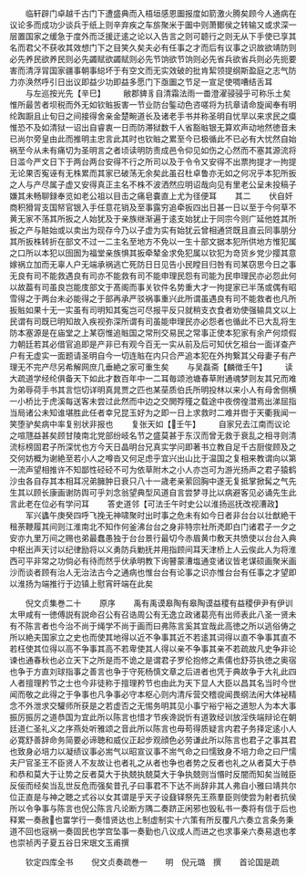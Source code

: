 <!-- { "loadSidebar": true } -->
　　临轩辟门卓越千古门下遭盛典而入梧垣感恩圗报度如箭激火腾矣顾今人通病在议论多而成功少谈兵于纸上则辛弃疾之车旂聚米于圗中则萧鄼侯之转输又或求深一层置国家之缓急于度外而泛援迂逺之论以入告言之则可聼行之则无从下手使已享其名而君父不获收其效想门下之目笑久矣夫必有任事之才而后有议事之识故欲靖防则必先养民欲养民则必先蠲赋欲蠲赋则必先节饷欲节饷则必先省兵欲省兵则必先扼要害而清浮冐国家疆事朝事縂坏于有空文而无实效破的批肯絜领提纲斯盈庭之志气防力亦涣然呼引日出议即益少功即益多愿门下亟圗之节足一宣足使啁嘈结舌耳
　　与左巡按光先【辛巳】
　　敝郡貏豸自清霜法雨一畨澄濯骎骎乎可称乐土矣惟所最苦者坝税而外无如钦賘扳害一节业防台鍳动色咨嗟将为抗章请命旋闻奉有明纶踟蹰且止旬日之间接得舍亲金楚畹道长及诸老手书并称圣明自忧旱以来求民之瘼惟恐不及如清狱一诏出自睿衷一日而防滞狱数千人省豁賘银无算欢声动地然徳音未已尚尔旁皇由此而推明主忠言此其时也钦賘之累至今已极循此不已必有大忧然自始祸至今从未有痛切为圣明言之者顷读明防责成邑令仰见如伤之心然而不塞其源流将日滥今严文日下于两台两台安得不行之所司以及于令令又安得不出票拘提才一拘提无论果否寃诬有无株累而其家已破荡无余矣此虽召杜卓鲁亦无如之何况乎本犯所扳之人与产尽属子虚又安得真正主名不株不波洒然应明诏哉向见有里老公呈未投稿子嫌其未畅聊録奉览如老公祖以目击之痛皂嚢直上尤为径便耳
　　其二
　　伏自奸商积猾冐支国帑官银入手任意花销及至事露穷追牵扳四出日甚一日以至于今何草不黄无家不荡其所扳之人始犹及于亲族继渐遍于逺支始犹止于同宗今则广延他姓其所扳之产与賍始或以卖出为现存今乃以子虚为实有始犹云曾相通贷既且直云同事朋分其所扳株转折在部文不过一二主名至地方不免以一生十部文据本犯所供地方惟犯属之口所以本犯以囹圄为福堂亲族惧其扳牵辇金求免犯属以钦犯为竒货乡党少撄其意嫁祸立加而无辜人户无端承祸逃亡死防日日见告小民瞠目归咎有司某窃思今日之事无良有司不能救遇良有司亦不能救有司不能申理民怨有司能为民申理民亦必怨此何以故葢有司虽良岂能庋部文于髙阁而事关钦件名势重大才一拘提家已半荡或偶有昭雪得之于两台未必能得之于部再承严驳祸事重兴此所谓虽遇良有司不能救者也凡所扳賘如果十无一实虽有司明知其寃岂可尽报平反只就稍支衣食者劝使强输具文以上民谓有司既已明知故入疾视弥深所谓有司虽能申理民亦必怨者也循此不已大乱将生防本塞源是在庙堂之上某窃惟追賘国之常刑交易民之常事正使本犯家有余产何烦假力朝廷若其必借官追即是产非已有观今百无一实从前及后可知伏乞祖台一面详查产户有无虚实一面题请圣明自今一切连賘在内只合严追本犯在外拘繋其父母妻子有产理无不完产尽另希解网庶几垂絶之家可重生矣
　　与吴磊斋【麟徴壬午】
　　读大疏道学经纶俱备天下如此才数百年中一二耳毎颂池塘春草附通魂梦则友其兄而难为弟辱荷手书其言恺切详明真晁贾之匹也某莝质伯氏所明投林以来小人有母舍侧横一小桥比于虎溪每送客未尝过此然而中边之交閧殍殣之载途中夜傍徨澘焉出涕屈指当局诸公未知谁堪胜此任者幸兄昆玉好为之即一日上求救时二难并辔于天衢我闻一笑堕驴矣病中率复别状非报也
　　复张天如【壬午】
　　自家兄去江南而议论之喧豗益甚矣顾甘陵南北党部纷岐名节之盛莫甚于东汉而曾无救于衰乱之相寻则清流标榜固君子所深忧也方今天日晶明台兄真实学问即著书立教自足千古厨俊顾及之交何妨概为谢絶至若小人之噂沓又何足虑乎宜兴出山比于温国之复相来教谓向以第一流声望相推许不知鄙性硁硁不可为依草附木之小人亦岂可为游光扬声之君子猿鹤沙虫各自存其本相耳况弟臃肿日衰只八十一歳老亲萦回胸中遂无复抵掌掀髯之气先生其以顾长康画谢防舆可乎刘念翁望典型风道自言尝梦寻比以病避客见必诵先生此言此老在位必有学问耳
　　答史道邻【可法壬午时史公以淮扬巡抚改视漕政】
　　军兴蠭午庚癸四呼飞挽无神啸聚时出时事之危未有如今日者非台台以壮猷絶干租荼鞭履其间则江淮南北不知作何釜沸台台之身非特宗社所凴即白门诸君子一夕之安亦九里万间之赐也弟最蠢愚独于台台景行最切今赤眉黄巾敷天共愤使以台台入典中枢出声天讨以纪律励将以义勇防兵勦抚并用指顾间耳天津桥上人云俟此人为将淮西可平非常之功倘必有待而然乎伏承明教下询瞽蒙漕塩通变诸议皆老谋硕画聚米画沙而谈者顾有治人无治法古今之通病也惟台台有论事之识亦惟台台有任事之才望即以淮扬为端推行于边镇上慰宵旰端在此矣















　　倪文贞集巻二十
　　原序
　　禹有禹谟皋陶有皋陶谟益稷有益稷伊尹有伊训太甲咸有一徳傅説有説命召公有召诰周公有无逸立政诸葛亮有出师表此八圣一贤未有不陈言者也今治不尚于绳学不尚于画而曰弗陈言奚其宜哉此高徳之所以逃俗俦之所以絶夫国家立之史也而使其地得以近不争事其近不若逺其词得以直不争事其直不若枉使其位得以高不争事其高不若卑使其人得以亲不争事其亲不若疏故凡史争非论谏也通春秋也必立天下之所是而不诡之是谓君子罗伦抱修之素儒也舒芬执徳之奥宿也争于方直刘球指事之善言也争于守死杨慎文章之后进者也凭于典故争于大礼此四人者擅理矜节之士也今非徒称于擅理矜节也由此为天下显人大臣以昌其名当时今世闻而敬之此得之于争事也凡争事必守本枢心则内清斥营交稽谠闻畏纲法闲大体袐精念不外泄求交驩师所获是之若虚否之无惕务明其见小事宁裕宁裕之道恕人为本大事振厉振厉之道恭国为宜此所以陈言也惜才节疾谗説忻有道敦经训放淫佚端辩论在朝廷道仁圣礼义之序燕处听雅颂之音此所以陈言也毋苟得质疑言内君子务择定逺小人必寛舒善辞命务简要必谛聴和威仪正起步观顔色必劳谦此所以陈言也君子之事其君也致身必培力以凝绩议事必耑气以昭宣议事不耑气命之曰懦致身不培力命之曰尸懦夫尸官圣王不臣贤人不友故让也者礼之从者也争也者势之反者也礼之从者莫大于恭和恭和莫大于让势之反者莫大于执兢执兢莫大于争执兢则当惽时反闇而知矣当贼臣反佞而经矣当乱世反危而强矣昔孔子曰事君不下达不尚辞非其人弗自小雅曰靖共尔位正直是与神之聴之式谷以女其谓是乎天子设鼗铎祭先王燕羣臣则使尝为射者抗侯所以令争事与陈言也倪公陈言凡论断方隅二奏跻正闲邪也毁私书一奏将有信于后也释累一奏赦也畱学行一奏惜贤达也上制虚制实十六策有所反覆凡六奏立言条务秉道不回也宼祸一奏固民也学宫坠事一奏勤也八议成人而进之也求事亲六奏易退也孝也崇祯丙子夏五谷日宋珉文玉甫撰











　　钦定四库全书
　　倪文贞奏疏巻一
　　明　倪元璐　撰
　　首论国是疏
